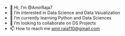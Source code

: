 - 👋 Hi, I’m @AmirRaja7
- 👀 I’m interested in Data Science and Data Vsiualization
- 🌱 I’m currently learning Python and Data Sciences
- 💞️ I’m looking to collaborate on DS Projects
- 📫 How to reach me amir.raja110@gmail.com

<!---
AmirRaja7/AmirRaja7 is a ✨ special ✨ repository because its `README.md` (this file) appears on your GitHub profile.
You can click the Preview link to take a look at your changes.
--->
